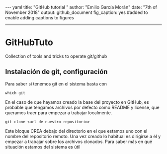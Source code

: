 --- yaml
title: "GitHub tutorial "
author: "Emilio García Morán"
date: "7th of November 2018"
output: github_document
 fig_caption: yes #added to enable adding captions to figures
 

---

# GitHubTuto
Collection of tools and tricks to operate git/github
## Instalación de git, configuración 
Para saber si tenemos git en el sistema basta con 
```{bash}
which git
```
En el caso de que hayamos creado la base del proyecto en GitHub, es probable que tengamos archivos por defecto como README y license, que queramos traer para empezar a trabajar localmente. 
```{bash}
git clone <url de nuestro repositorio>
```

Este bloque CREA debajo del directorio en el que estamos uno con el nombre del repositorio remoto. Una vez creado lo habitual es dirigirse a él y empezar a trabajar sobre los archivos clonados. Para saber más en qué situación estamos del sistema es útil 
```{bash}

```

